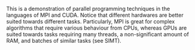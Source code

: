 This is a demonstration of parallel programming techniques in the languages of MPI and CUDA. Notice that different hardwares are better suited towards different tasks. Particularly, MPI is great for complex algorithms that require various behaviour from CPUs, whereas GPUs are suited towards tasks requiring many threads, a non-significant amount of RAM, and batches of similar tasks (see SIMT).
